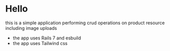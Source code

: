 # Hello

this is a simple application performing crud operations on product resource including image uploads

* the app uses Rails 7 and esbuild
* the app uses Tailwind css